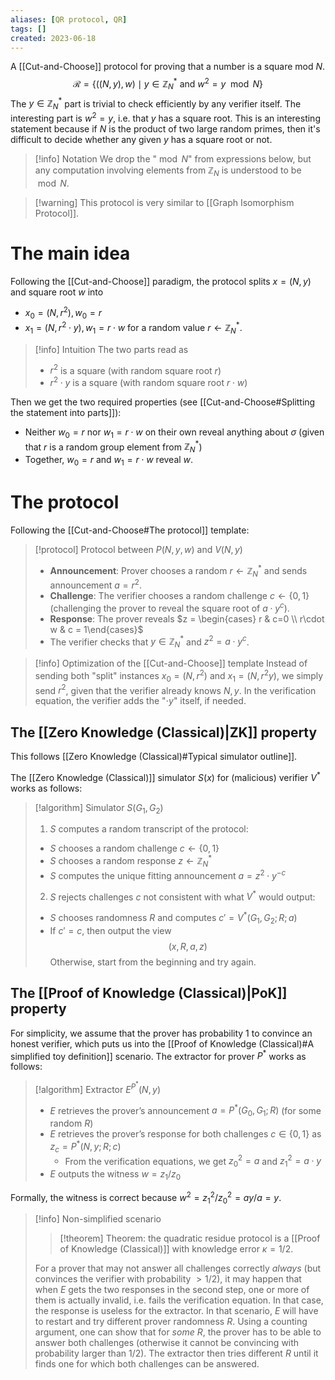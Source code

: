 ```yaml
---
aliases: [QR protocol, QR]
tags: []
created: 2023-06-18
---
```


A [[Cut-and-Choose]] protocol for proving that a number is a square mod $N$. $$\mathcal{R} = \{((N, y), w) \mid y\in \mathbb{Z}_N^*\text{ and } w^2 = y \mod N\}$$
The $y\in\mathbb{Z}_N^*$ part is trivial to check efficiently by any verifier itself. The interesting part is $w^2 = y$, i.e. that $y$ has a square root. This is an interesting statement because if $N$ is the product of two large random primes, then it's difficult to decide whether any given $y$ has a square root or not.

> [!info] Notation
> We drop the "$\bmod N$" from expressions below, but any computation involving elements from $\mathbb{Z}_N$ is understood to be $\bmod N$.

> [!warning] This protocol is very similar to [[Graph Isomorphism Protocol]].

# The main idea
Following the [[Cut-and-Choose]] paradigm, the protocol splits $x = (N,y)$ and square root $w$ into 
- $x_0 = (N, r^2), w_0 = r$ 
- $x_1 = (N,r^2\cdot y), w_1 = r\cdot w$
for a random value $r\gets\mathbb{Z}_N^*$. 

> [!info] Intuition
> The two parts read as
> - $r^2$ is a square (with random square root $r$) 
> - $r^2\cdot y$ is a square (with random square root $r\cdot w$)

Then we get the two required properties (see [[Cut-and-Choose#Splitting the statement into parts]]):
- Neither $w_0 = r$ nor $w_1 = r\cdot w$ on their own reveal anything about $\sigma$ (given that $r$ is a random group element from $\mathbb{Z}_N^*$)
- Together, $w_0 = r$ and $w_1 = r\cdot w$ reveal $w$.

# The protocol
Following the [[Cut-and-Choose#The protocol]] template:

> [!protocol] Protocol between $P(N,y,w)$ and $V(N,y)$
> - **Announcement**: Prover chooses a random $r\gets\mathbb{Z}_N^*$ and sends announcement $a = r^2$.
> - **Challenge**: The verifier chooses a random challenge $c\gets\{0,1\}$ (challenging the prover to reveal the square root of $a\cdot y^c$).
> - **Response**: The prover reveals $z = \begin{cases} r & c=0 \\ r\cdot w  & c = 1\end{cases}$
> - The verifier checks that $y\in\mathbb{Z}_N^*$ and $z^2 = a\cdot y^c$.

> [!info] Optimization of the [[Cut-and-Choose]] template
> Instead of sending both "split" instances $x_0 = (N,r^2)$ and $x_1 = (N,r^2y)$, we simply send $r^2$, given that the verifier already knows $N,y$. 
> In the verification equation, the verifier adds the "$\cdot y$" itself, if needed.

## The [[Zero Knowledge (Classical)|ZK]] property
This follows [[Zero Knowledge (Classical)#Typical simulator outline]]. 

The [[Zero Knowledge (Classical)]] simulator $S(x)$ for (malicious) verifier $V^*$ works as follows:
> [!algorithm] Simulator $S(G_1,G_2)$
> 1. $S$ computes a random transcript of the protocol:
> 	- $S$ chooses a random challenge $c \gets \{0,1\}$
> 	- $S$ chooses a random response $z \gets \mathbb{Z}_N^*$
> 	- $S$ computes the unique fitting announcement $a = z^2\cdot y^{-c}$
> 2. $S$ rejects challenges $c$ not consistent with what $V^*$ would output:
> 	- $S$ chooses randomness $R$ and computes $c' = V^*(G_1,G_2;R;a)$
> 	- If $c' = c$, then output the view $$(x,R,a,z)$$ Otherwise, start from the beginning and try again. 

## The [[Proof of Knowledge (Classical)|PoK]] property
For simplicity, we assume that the prover has probability 1 to convince an honest verifier, which puts us into the [[Proof of Knowledge (Classical)#A simplified toy definition]] scenario. 
The extractor for prover $P^*$ works as follows:
> [!algorithm] Extractor $E^{P^*}(N,y)$
> - $E$ retrieves the prover’s announcement $a = P^*(G_0,G_1;R)$ (for some random $R$)
> - $E$ retrieves the prover’s response for both challenges $c\in\{0,1\}$ as $z_c = P^*(N,y;R;c)$
> 	- From the verification equations, we get $z_0^2 = a$ and $z_1^2 = a\cdot y$
> - $E$ outputs the witness $w = z_1/z_0$

Formally, the witness is correct because $w^2 = z_1^2 / z_0^2 = ay / a = y$.

> [!info] Non-simplified scenario
> 
> > [!theorem] Theorem: the quadratic residue protocol is a [[Proof of Knowledge (Classical)]] with knowledge error $\kappa = 1/2$.
> 
> For a prover that may not answer all challenges correctly *always* (but convinces the verifier with probability $> 1/2$), it may happen that when $E$ gets the two responses in the second step, one or more of them is actually invalid, i.e. fails the verification equation. In that case, the response is useless for the extractor.
> In that scenario, $E$ will have to restart and try different prover randomness $R$. Using a counting argument, one can show that for *some* $R$, the prover has to be able to answer both challenges (otherwise it cannot be convincing with probability larger than $1/2$). The extractor then tries different $R$ until it finds one for which both challenges can be answered.
